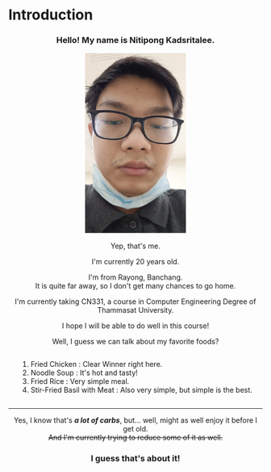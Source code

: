 # Introduction

<div>
<center> 

### Hello! My name is Nitipong Kadsritalee.

<img src="Pictures\mypic.jpg" width="200">

Yep, that's me.

I'm currently 20 years old. 

I'm from Rayong, Banchang.\
It is quite far away, so I don't get many chances to go home.

I'm currently taking CN331, a course in Computer 
Engineering Degree of Thammasat University.

I hope I will be able to do well in this course!

Well, I guess we can talk about my favorite foods?

</center>

<div style="text-align: center;">

<div style="display: inline-block; text-align: left;">

1. Fried Chicken : Clear Winner right here. 
1. Noodle Soup : It's hot and tasty! 
1. Fried Rice : Very simple meal.
1. Stir-Fried Basil with Meat : Also very simple, but simple is the best.

</div>

</div>

---


<center>

Yes, I know that's ***a lot of carbs***, but... well, might as well enjoy it before I get old.\
~~And I'm currently trying to reduce some of it as well.~~

### I guess that's about it!

</center>
</div>